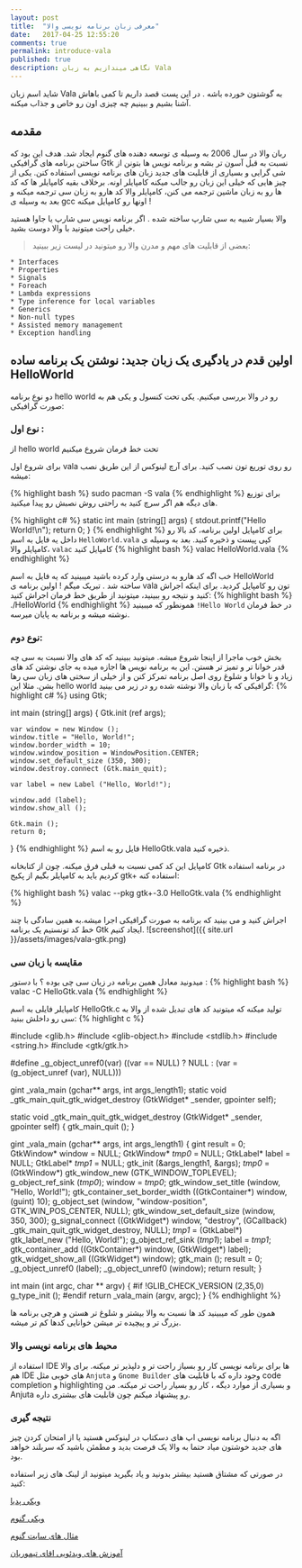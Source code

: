 ```yaml
---
layout: post
title:  "معرفی زبان برنامه نویسی والا"
date:   2017-04-25 12:55:20
comments: true
permalink: introduce-vala
published: true
description: نگاهی میندازیم به زبان Vala
---
```


شاید اسم زبان Vala به گوشتون خورده باشه . در این پست قصد داریم تا کمی باهاش آشنا بشیم و ببینیم چه چیزی اون رو خاص و جذاب میکنه.

## مقدمه
ربان والا در سال 2006 به وسیله ی توسعه دهنده های گنوم ایجاد شد. هدف این بود که ساختن برنامه های گرافیکی Gtk نسبت به قبل آسون تر بشه و برنامه نویس ها بتونن از شی گرایی و بسیاری از قابلیت های جدید زبان های برنامه نویسی استفاده کنن.
یکی از چیز هایی که خیلی این زبان رو جالب میکنه کامپایلر اونه. برخلاف بقیه کامپایلر ها که کد ها رو به زبان ماشین ترجمه می کنن، کامپایلر والا کد هارو به زبان سی ترجمه میکنه و بعد به وسیله ی gcc اونها رو کامپایل میکنه !

والا بسیار شبیه به سی شارپ ساخته شده . اگر برنامه نویس سی شارپ یا جاوا هستید خیلی راحت میتونید با والا دوست بشید. 

> بعضی از قابلیت های مهم و مدرن والا رو میتونید در لیست زیر ببینید:
>
	* Interfaces
	* Properties
	* Signals
	* Foreach
	* Lambda expressions
	* Type inference for local variables
	* Generics
	* Non-null types
	* Assisted memory management
	* Exception handling

## اولین قدم در یادگیری یک زبان جدید: نوشتن یک برنامه ساده HelloWorld

دو نوع برنامه hello world رو در والا بررسی میکنیم. یکی تحت کنسول و یکی هم به صورت گرافیکی:

### نوع اول :
از hello world تحت خط فرمان شروع میکنیم 

برای شروع اول vala رو روی توریع تون نصب کنید. برای آرچ لینوکس از این طریق نصب میشه:

{% highlight bash %}
sudo pacman -S vala
{% endhighlight %}
برای توزیع های دیگه هم اگر سرچ کنید به راحتی روش نصبش رو پیدا میکنید.


{% highlight c# %}
static int main (string[] args) {
    stdout.printf("Hello World!\n");
    return 0;
}
{% endhighlight %}
برای کامپایل اولین برنامه، کد بالا رو داخل یه فایل به اسم `HelloWorld.vala` کپی پیست و ذخیره کنید. بعد به وسیله ی کامپایلر والا، `valac` کامپایل کنید
{% highlight bash %}
valac HelloWorld.vala
{% endhighlight %}

خب اگه کد هارو به درستی وارد کرده باشید میبینید که یه فایل به اسم HelloWorld ساخته شد . تبریک میگم ! اولین برنامه ی vala تون رو کامپایل کردید. برای اینکه اجراش کنید و نتیجه رو ببینید، میتونید از طریق خط فرمان اجراش کنید:
{% highlight bash %}
./HelloWorld
{% endhighlight %}
همونطور که میبینید `!Hello World` در خط فرمان نوشته میشه و برنامه به پایان میرسه.

### نوع دوم:
بخش خوب ماجرا از اینجا شروع مبشه. میتونید ببینید که کد های والا نسبت به سی چه قدر خوانا تر و تمیز تر هستن. این به برنامه نویس ها اجازه میده به جای نوشتن کد های زیاد و نا خوانا و شلوغ روی اصل برنامه تمرکز کنن و از خیلی از سختی های زبان سی رها بشن.
مثلا این hello world گرافیکی که با زبان والا نوشته شده رو در زیر می بینید:
{% highlight c# %}
using Gtk;

int main (string[] args) {
    Gtk.init (ref args);
    
    var window = new Window ();
    window.title = "Hello, World!";
    window.border_width = 10;
    window.window_position = WindowPosition.CENTER;
    window.set_default_size (350, 300);
    window.destroy.connect (Gtk.main_quit);
    
    var label = new Label ("Hello, World!");
    
    window.add (label);
    window.show_all ();
    
    Gtk.main ();
    return 0;
}
{% endhighlight %} 
 فایل رو به اسم HelloGtk.vala ذخیره کنید.

 کامپایل این کد کمی نسبت به قبلی فرق میکنه. چون از کتابخانه Gtk در برنامه استفاده کردیم باید به کامپایلر بگیم از پکیج gtk+ استفاده کنه:

{% highlight bash %}
valac --pkg gtk+-3.0 HelloGtk.vala
{% endhighlight %}

اجراش کنید و می بینید که برنامه به صورت گرافیکی اجرا میشه.به همین سادگی با چند خط کد تونستیم یک برنامه Gtk ایجاد کنیم.
![screenshot]({{ site.url }}/assets/images/vala-gtk.png)


### مقایسه با زبان سی 
 میدونید معادل همین برنامه در زبان سی چی بوده ؟
با دستور :
{% highlight bash %}
valac -C HelloGtk.vala
{% endhighlight %}


 کامپایلر فایلی به اسم HelloGtk.c تولید میکنه که میتونید کد های تبدیل شده از والا به سی رو داخلش ببنید:
{% highlight c %}

#include <glib.h>
#include <glib-object.h>
#include <stdlib.h>
#include <string.h>
#include <gtk/gtk.h>

#define _g_object_unref0(var) ((var == NULL) ? NULL : (var = (g_object_unref (var), NULL)))

gint _vala_main (gchar** args, int args_length1);
static void _gtk_main_quit_gtk_widget_destroy (GtkWidget* _sender, gpointer self);

static void _gtk_main_quit_gtk_widget_destroy (GtkWidget* _sender, gpointer self) {
	gtk_main_quit ();
}

gint _vala_main (gchar** args, int args_length1) {
	gint result = 0;
	GtkWindow* window = NULL;
	GtkWindow* _tmp0_ = NULL;
	GtkLabel* label = NULL;
	GtkLabel* _tmp1_ = NULL;
	gtk_init (&args_length1, &args);
	_tmp0_ = (GtkWindow*) gtk_window_new (GTK_WINDOW_TOPLEVEL);
	g_object_ref_sink (_tmp0_);
	window = _tmp0_;
	gtk_window_set_title (window, "Hello, World!");
	gtk_container_set_border_width ((GtkContainer*) window, (guint) 10);
	g_object_set (window, "window-position", GTK_WIN_POS_CENTER, NULL);
	gtk_window_set_default_size (window, 350, 300);
	g_signal_connect ((GtkWidget*) window, "destroy", (GCallback) _gtk_main_quit_gtk_widget_destroy, NULL);
	_tmp1_ = (GtkLabel*) gtk_label_new ("Hello, World!");
	g_object_ref_sink (_tmp1_);
	label = _tmp1_;
	gtk_container_add ((GtkContainer*) window, (GtkWidget*) label);
	gtk_widget_show_all ((GtkWidget*) window);
	gtk_main ();
	result = 0;
	_g_object_unref0 (label);
	_g_object_unref0 (window);
	return result;
}

int main (int argc, char ** argv) {
#if !GLIB_CHECK_VERSION (2,35,0)
	g_type_init ();
#endif
	return _vala_main (argv, argc);
}
{% endhighlight %}

همون طور که میبینید کد ها نسبت به والا بیشتر و شلوغ تر هستن و هرچی برنامه ها بزرگ تر و پیچیده تر میشن خوانایی کدها کم تر میشه.

### محیط های برنامه نویسی والا
استفاده از IDE ها برای برنامه نویسی کار رو بسیاز راحت تر و دلپذیر تر میکنه. برای والا هم IDE های خوبی مثل `Anjuta` و `Gnome Builder` وجود داره که با قابلیت های code completion و highlighting و بسیاری از موارد دیگه ، کار رو بسیار راحت تر میکنه.
 من Anjuta رو پیشنهاد میکنم چون قابلیت های بیشتری داره.


### نتیجه گیری
 اگه به دنبال برنامه نویسی اپ های دسکتاپ در لینوکس هستید یا از امتحان کردن چیز های جدید خوشتون میاد حتما به والا یک فرصت بدید و مطمئن باشید که سربلند خواهد بود.

در صورتی که مشتاق هستید بیشتر بدونید و یاد بگیرید میتونید از لینک های زیر استفاده کنید:

[ویکی پدیا](https://en.wikipedia.org/wiki/Vala_(programming_language))

[ویکی گنوم](https://wiki.gnome.org/Projects/Vala/Documentation)

[مثال های سایت گنوم](https://wiki.gnome.org/Projects/Vala/GTKSample)

[آموزش های ویدئویی اقای تیموریان](http://www.aparat.com/aliireeza_t)

